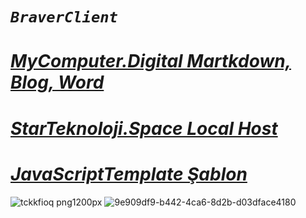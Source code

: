 #  ***`BraverClient`***
# ***[MyComputer.Digital Martkdown, Blog, Word](https://mycomputer.digital/Fast-pages/)***
# ***[StarTeknoloji.Space Local Host](https://tdljt22b-4000.euw.devtunnels.ms)***
# ***[JavaScriptTemplate Şablon](https://braverclient.github.io/JavaScript/)***
![tckkfioq png1200px](https://github.com/BraverClient/HelloWorld/assets/93947784/9d48f394-eb5b-45a5-867b-aedff0d0c490)
![9e909df9-b442-4ca6-8d2b-d03dface4180](https://github.com/BraverClient/HelloWorld/assets/93947784/9900458f-5473-461b-b827-de4f5c89bd8f)
